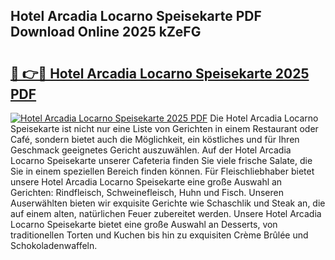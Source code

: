 ## Hotel Arcadia Locarno Speisekarte PDF Download Online 2025 kZeFG

# <h2><a href="http://gcecad.nevu.top/?p=Hotel+Arcadia+Locarno+Speisekarte">🔗 👉🔴 Hotel Arcadia Locarno Speisekarte 2025 PDF</a></h2>

[![Hotel Arcadia Locarno Speisekarte 2025 PDF](https://i.imgur.com/dBaPXMq.png)](http://gcecad.nevu.top/?p=Hotel+Arcadia+Locarno+Speisekarte)
Die Hotel Arcadia Locarno Speisekarte ist nicht nur eine Liste von Gerichten in einem Restaurant oder Café, sondern bietet auch die Möglichkeit, ein köstliches und für Ihren Geschmack geeignetes Gericht auszuwählen. Auf der Hotel Arcadia Locarno Speisekarte unserer Cafeteria finden Sie viele frische Salate, die Sie in einem speziellen Bereich finden können. Für Fleischliebhaber bietet unsere Hotel Arcadia Locarno Speisekarte eine große Auswahl an Gerichten: Rindfleisch, Schweinefleisch, Huhn und Fisch. Unseren Auserwählten bieten wir exquisite Gerichte wie Schaschlik und Steak an, die auf einem alten, natürlichen Feuer zubereitet werden. Unsere Hotel Arcadia Locarno Speisekarte bietet eine große Auswahl an Desserts, von traditionellen Torten und Kuchen bis hin zu exquisiten Crème Brûlée und Schokoladenwaffeln.
